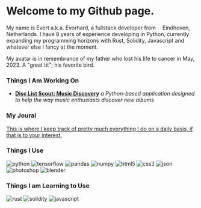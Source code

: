 <h1> Welcome to my Github page.</h1>

<p>
  My name is Evert a.k.a. Evorhard, a fullstack developer from <img src="https://emojis.slackmojis.com/emojis/images/1620256953/36224/dutch.png?1620256953" width="10"/> Eindhoven, Netherlands. I have 8 years of experience developing in Python, currently expanding my programming horizons with Rust, Solidity, Javascript and whatever else I fancy at the moment.
</p>
<p>
  My avatar is in remembrance of my father who lost his life to cancer in May, 2023. A "great tit"; his favorite bird.
</p>
<h3>Things I Am Working On</h3>
  <ul>
    <li><a href="https://github.com/evorhard/Disc-List-Scout--Music-Discovery"><strong>Disc List Scout: Music Discovery</strong></a><em> a Python-based application designed to help the way music enthusiasts discover new albums</em></li>
  </ul>
<h3>My Joural</h3>
<p>
  <a href="https://github.com/evorhard/Journal">This is where I keep track of pretty much everything I do on a daily basis, if that is to your interest.</a>
</p>
<h3>Things I Use</h3>
<span>
  <img alt="python" src="https://img.shields.io/badge/Python-FFD43B?style=for-the-badge&logo=python&logoColor=blue" />
  <img alt="tensorflow" src="https://img.shields.io/badge/TensorFlow-FF6F00?style=for-the-badge&logo=TensorFlow&logoColor=white">
  <img alt="pandas" src="https://img.shields.io/badge/Pandas-2C2D72?style=for-the-badge&logo=pandas&logoColor=white" />
  <img alt="numpy" src="https://img.shields.io/badge/Numpy-777BB4?style=for-the-badge&logo=numpy&logoColor=white" />
  <img alt="html5" src="https://img.shields.io/badge/HTML5-E34F26?style=for-the-badge&logo=html5&logoColor=white" />
  <img alt="css3" src="https://img.shields.io/badge/CSS3-1572B6?style=for-the-badge&logo=css3&logoColor=white" />
  <img alt="json" src="https://img.shields.io/badge/json-5E5C5C?style=for-the-badge&logo=json&logoColor=white" />
  <img alt="photoshop" src="https://img.shields.io/badge/Adobe%20Photoshop-31A8FF?style=for-the-badge&logo=Adobe%20Photoshop&logoColor=black" />
  <img alt="blender" src="https://img.shields.io/badge/blender-%23F5792A.svg?style=for-the-badge&logo=blender&logoColor=white" />
</span>
<h3>Things I am Learning to Use</h3>
<span>
  <img alt="rust" src="https://img.shields.io/badge/Rust-black?style=for-the-badge&logo=rust&logoColor=#E57324" />
  <img alt="solidity" src="https://img.shields.io/badge/Solidity-e6e6e6?style=for-the-badge&logo=solidity&logoColor=black" />
  <img alt="javascript" src="https://img.shields.io/badge/JavaScript-323330?style=for-the-badge&logo=javascript&logoColor=F7DF1E" />
</span>
